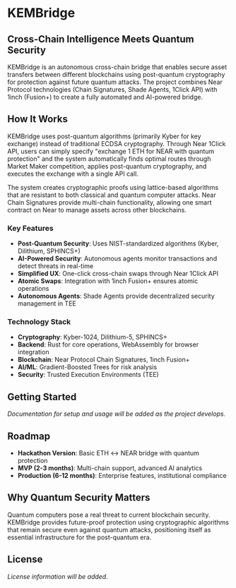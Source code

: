 # KEMBridge

## Cross-Chain Intelligence Meets Quantum Security

KEMBridge is an autonomous cross-chain bridge that enables secure asset transfers between different blockchains using post-quantum cryptography for protection against future quantum attacks. The project combines Near Protocol technologies (Chain Signatures, Shade Agents, 1Click API) with 1inch (Fusion+) to create a fully automated and AI-powered bridge.

## How It Works

KEMBridge uses post-quantum algorithms (primarily Kyber for key exchange) instead of traditional ECDSA cryptography. Through Near 1Click API, users can simply specify "exchange 1 ETH for NEAR with quantum protection" and the system automatically finds optimal routes through Market Maker competition, applies post-quantum cryptography, and executes the exchange with a single API call.

The system creates cryptographic proofs using lattice-based algorithms that are resistant to both classical and quantum computer attacks. Near Chain Signatures provide multi-chain functionality, allowing one smart contract on Near to manage assets across other blockchains.

### Key Features

- **Post-Quantum Security**: Uses NIST-standardized algorithms (Kyber, Dilithium, SPHINCS+)
- **AI-Powered Security**: Autonomous agents monitor transactions and detect threats in real-time
- **Simplified UX**: One-click cross-chain swaps through Near 1Click API
- **Atomic Swaps**: Integration with 1inch Fusion+ ensures atomic operations
- **Autonomous Agents**: Shade Agents provide decentralized security management in TEE

### Technology Stack

- **Cryptography**: Kyber-1024, Dilithium-5, SPHINCS+
- **Backend**: Rust for core operations, WebAssembly for browser integration
- **Blockchain**: Near Protocol Chain Signatures, 1inch Fusion+
- **AI/ML**: Gradient-Boosted Trees for risk analysis
- **Security**: Trusted Execution Environments (TEE)

## Getting Started

_Documentation for setup and usage will be added as the project develops._

## Roadmap

- **Hackathon Version**: Basic ETH ↔ NEAR bridge with quantum protection
- **MVP (2-3 months)**: Multi-chain support, advanced AI analytics
- **Production (6-12 months)**: Enterprise features, institutional compliance

## Why Quantum Security Matters

Quantum computers pose a real threat to current blockchain security. KEMBridge provides future-proof protection using cryptographic algorithms that remain secure even against quantum attacks, positioning itself as essential infrastructure for the post-quantum era.

## License

_License information will be added._

